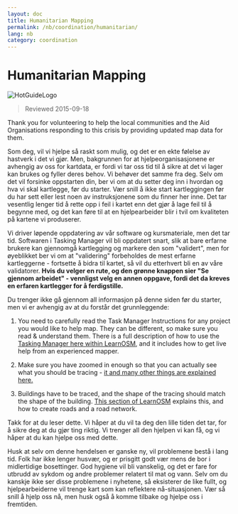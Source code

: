 ```yaml
---
layout: doc
title: Humanitarian Mapping
permalink: /nb/coordination/humanitarian/
lang: nb
category: coordination
---
```


# Humanitarian Mapping

![HotGuideLogo](/images/hot-logo.png)

> Reviewed 2015-09-18

Thank you for volunteering to help the local communities and the Aid Organisations responding to this crisis by providing updated map data for them.  

Som deg, vil vi hjelpe så raskt som mulig, og det er en ekte følelse av hastverk i det vi gjør. Men, bakgrunnen for at hjelpeorganisasjonene er avhengig av oss for kartdata, er fordi vi tar oss tid til å sikre at det vi lager kan brukes og fyller deres behov. Vi behøver det samme fra deg. Selv om det vil forsinke oppstarten din, ber vi om at du setter deg inn i hvordan og hva vi skal kartlegge, før du starter. Vær snill å ikke start kartleggingen før du har sett eller lest noen av instruksjonene som du finner her inne. Det tar vesentlig lenger tid å rette opp i feil i kartet enn det gjør å lage feil til å begynne med, og det kan føre til at en hjelpearbeider blir i tvil om kvaliteten på kartene vi produserer.  

Vi driver løpende oppdatering av vår software og kursmateriale, men det tar tid. Softwaren i Tasking Manager vil bli oppdatert snart, slik at bare erfarne brukere kan gjennomgå kartlegging og markere den som "validert", men for øyeblikket ber vi om at "validering" forbeholdes de mest erfarne kartleggerne - fortsette å bidra til kartet, så vil du etterhvert bli en av våre validatorer. **Hvis du velger en rute, og den grønne knappen sier "Se gjennom arbeidet" - vennligst velg en annen oppgave, fordi det da kreves en erfaren kartlegger for å ferdigstille.**  

Du trenger ikke gå gjennom all informasjon på denne siden før du starter, men vi er avhengig av at du forstår det grunnleggende:  

1.  You need to carefully read the Task Manager Instructions for any project you would like to help map. They can be different, so make sure you read & understand them. There is a full description of how to use the [Tasking Manager here within LearnOSM](/en/coordination/tasking-manager/), and it includes how to get live help from an experienced mapper.  

2.  Make sure you have zoomed in enough so that you can actually see what you should be tracing - [it and many other things are explained here.](/en/coordination/remote/)  

3.  Buildings have to be traced, and the shape of the tracing should match the shape of the building. [This section of LearnOSM](/en/coordination/remote-tracing/) explains this, and how to create roads and a road network.  

Takk for at du leser dette. Vi håper at du vil ta deg den lille tiden det tar, for å sikre deg at du gjør ting riktig. Vi trenger all den hjelpen vi kan få, og vi håper at du kan hjelpe oss med dette.  

Husk at selv om denne hendelsen er ganske ny, vil problemene bestå i lang tid. Folk har ikke lenger husvær, og er prisgitt godt vær mens de bor i midlertidige bosettinger. God hygiene vil bli vanskelig, og det er fare for utbrudd av sykdom og andre problemer relatert til mat og vann. Selv om du kanskje ikke ser disse problemene i nyhetene, så eksisterer de like fullt, og hjelpearbeiderne vil trenge kart som kan reflektere nå-situasjonen. Vær så snill å hjelp oss nå, men husk også å komme tilbake og hjelpe oss i fremtiden.  